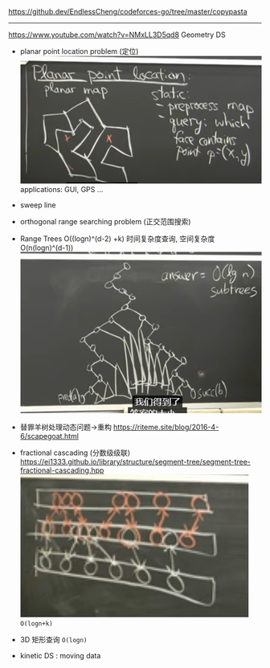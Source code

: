 https://github.dev/EndlessCheng/codeforces-go/tree/master/copypasta

---

https://www.youtube.com/watch?v=NMxLL3D5qd8
Geometry DS

- planar point location problem (定位)
  ![1681307000822](image/note/1681307000822.png)
  applications: GUI, GPS ...
- sweep line
- orthogonal range searching problem (正交范围搜索)
- Range Trees O((logn)^(d-2) +k) 时间复杂度查询, 空间复杂度 O(n(logn)^(d-1))
  ![1D RabgeTrees , 叶子存放数据](image/note/1681308089316.png)
- 替罪羊树处理动态问题->重构
  https://riteme.site/blog/2016-4-6/scapegoat.html
- fractional cascading (分数级级联)
  https://ei1333.github.io/library/structure/segment-tree/segment-tree-fractional-cascading.hpp
  ![promoted, 有点像跳表](image/note/1681309649252.png)
  `O(logn+k)`

- 3D 矩形查询
  `O(logn)`

- kinetic DS : moving data
